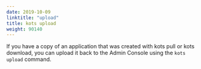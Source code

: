 ```yaml
---
date: 2019-10-09
linktitle: "upload"
title: kots upload
weight: 90140
---
```


If you have a copy of an application that was created with kots pull or kots download, you can upload it back to the Admin Console using the `kots upload` command.
